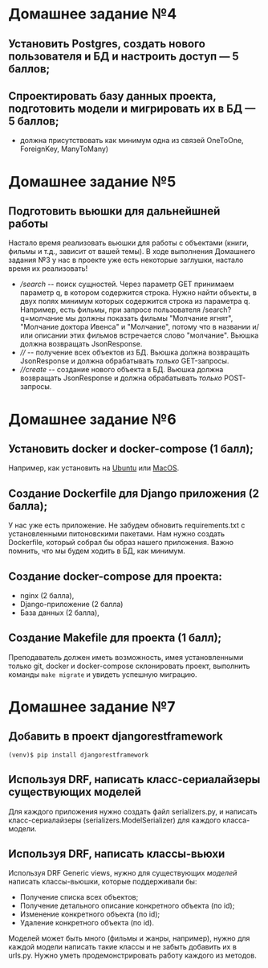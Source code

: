 # Домашнее задание №4

## Установить Postgres, создать нового пользователя и БД и настроить доступ — 5 баллов;
## Спроектировать базу данных проекта, подготовить модели и мигрировать их в БД — 5 баллов;
* должна присутствовать как минимум одна из связей OneToOne, ForeignKey, ManyToMany)

# Домашнее задание №5

## Подготовить вьюшки для дальнейшней работы
Настало время реализовать вьюшки для работы с объектами (книги, фильмы и т.д., зависит от вашей темы). В ходе выполнения Домашнего задания №3 у нас в проекте уже есть некоторые заглушки, настало время их реализовать!

- */search* -- поиск сущностей. Через параметр GET принимаем параметр q, в котором содержится строка. Нужно найти объекты, в двух полях минимум которых содержится строка из параметра q.
Например, есть фильмы, при запросе пользователя /search?q=молчание мы должны показать фильмы "Молчание ягнят", "Молчание доктора Ивенса" и "Молчание", потому что в названии и/или описании этих фильмов встречается слово "молчание".
Вьюшка должна возвращать JsonResponse.
- */<plural object name>/* -- получение всех объектов из БД.
Вьюшка должна возвращать JsonResponse и должна обрабатывать *только* GET-запросы.
- */<plural object name>/create* -- создание нового объекта в БД.
Вьюшка должна возвращать JsonResponse и должна обрабатывать *только* POST-запросы.
  
# Домашнее задание №6

## Установить docker и docker-compose (1 балл);
Например, как установить на [Ubuntu](https://docs.docker.com/engine/install/ubuntu/) или [MacOS](https://docs.docker.com/desktop/install/mac-install/).
## Создание Dockerfile для Django приложения (2 балла);
У нас уже есть приложение. Не забудем обновить requirements.txt с установленными питоновскими пакетами.
Нам нужно создать Dockerfile, который собрал бы образ нашего приложения. Важно помнить, что мы будем ходить в БД, как минимум.

## Создание docker-compose для проекта:
- nginx (2 балла),
- Django-приложение (2 балла)
- База данных (2 балла),

## Создание Makefile для проекта (1 балл);

Преподаватель должен иметь возможность, имея установленными только git,
docker и docker-compose склонировать проект, выполнить команды `make
migrate` и увидеть успешную миграцию.
  
# Домашнее задание №7

## Добавить в проект djangorestframework
```
(venv)$ pip install djangorestframework
```
## Используя DRF, написать класс-сериалайзеры существующих моделей
Для каждого приложения нужно создать файл serializers.py, и написать класс-сериалайзеры (serializers.ModelSerializer) для каждого класса-модели.

## Используя DRF, написать классы-вьюхи
Используя DRF Generic views, нужно для существующих *моделей* написать классы-вьюшки, которые поддерживали бы:
- Получение списка всех объектов;
- Получение детального описание конкретного объекта (по id);
- Изменение конкретного объекта (по id);
- Удаление конкретного объекта (по id).

Моделей может быть много (фильмы и жанры, например), нужно для каждой модели написать такие классы и не забыть добавить их в urls.py. Нужно уметь продемонстрировать работу каждого из методов.
